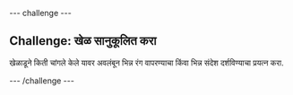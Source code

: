 --- challenge ---

## Challenge: खेळ सानुकूलित करा

खेळाडूने किती चांगले केले यावर अवलंबून भिन्न रंग वापरण्याचा किंवा भिन्न संदेश दर्शविण्याचा प्रयत्न करा.

--- /challenge ---